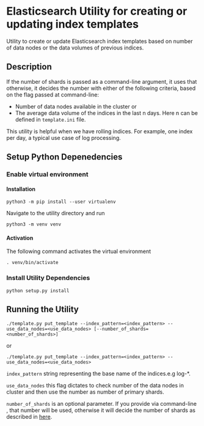 # Elasticsearch Utility for creating  or updating index templates

Utility to create or update Elasticsearch index templates based on number of data nodes or the data volumes of previous indices. 

## Description
If the number of shards is passed as a command-line argument, it uses that otherwise, it decides the number with either of the following criteria, based on the flag passed at command-line:
* Number of data nodes available in the cluster or 
* The average data volume of the indices in the last n days. Here n can be defined in `template.ini` file.

This utility is helpful when we have rolling indices. For example, one index per day, a typical use case of log processing.

## Setup Python Depenedencies

### Enable virtual environment

#### Installation
`python3 -m pip install --user virtualenv`

Navigate to the utility directory and run

`python3 -m venv venv`

#### Activation
The following command activates the virtual environment

`. venv/bin/activate`

### Install Utility Dependencies
`python setup.py install`


## Running the Utility
`./template.py put_template --index_pattern=<index_pattern> --use_data_nodes=<use_data_nodes> [--number_of_shards=<number_of_shards>]`

or

`./template.py put_template --index_pattern=<index_pattern> --use_data_nodes=<use_data_nodes>`

`index_pattern`     string representing the base name of the indices.e.g log-*.

`use_data_nodes`    this flag dictates to check number of the data nodes in cluster and then use the number as number of primary shards.

`number_of_shards` is an optional parameter. If you provide via command-line , that number will be used, otherwise it will decide the number of shards as described in [here](#Description).

